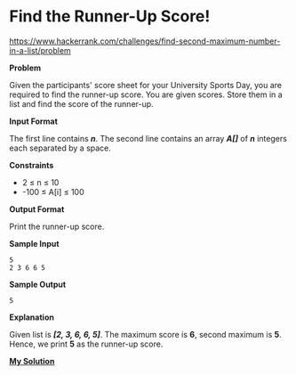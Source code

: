 # Find the Runner-Up Score!

https://www.hackerrank.com/challenges/find-second-maximum-number-in-a-list/problem

**Problem**

Given the participants' score sheet for your University Sports Day, you are required to find the runner-up score. You are given  scores. Store them in a list and find the score of the runner-up.

**Input Format** 

The first line contains **_n_**. The second line contains an array **_A[]_**  of **_n_** integers each separated by a space.

**Constraints**

- 2 ≤ n ≤ 10
- -100 ≤ A[i] ≤ 100

**Output Format**

Print the runner-up score.

**Sample Input** 

```
5
2 3 6 6 5
```

**Sample Output** 

```
5
```

**Explanation** 

Given list is **_[2, 3, 6, 6, 5]_**. The maximum score is **6**, second maximum is **5**. Hence, we print **5** as the runner-up score.

[**My Solution**](answer.py)
